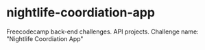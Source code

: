 # nightlife-coordiation-app
Freecodecamp back-end challenges. API projects. Challenge name: "Nightlife Coordiation App"
